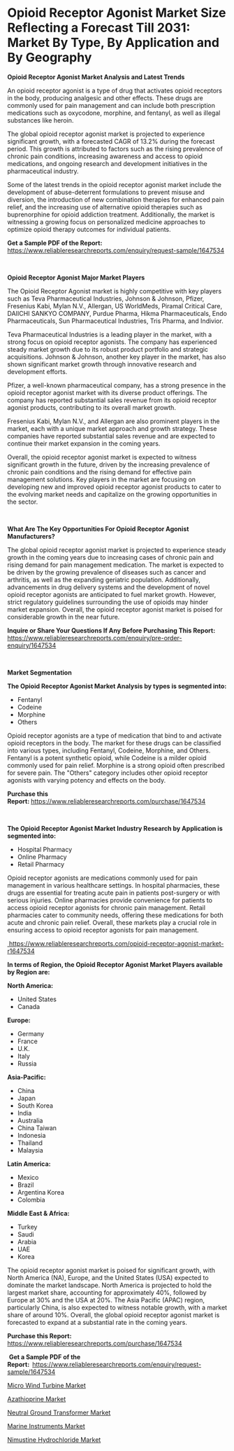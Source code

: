 <p><h1>Opioid Receptor Agonist Market Size Reflecting a Forecast Till 2031: Market By Type, By Application and By Geography</h1></p><p><strong>Opioid Receptor Agonist Market Analysis and Latest Trends</strong></p>
<p><p>An opioid receptor agonist is a type of drug that activates opioid receptors in the body, producing analgesic and other effects. These drugs are commonly used for pain management and can include both prescription medications such as oxycodone, morphine, and fentanyl, as well as illegal substances like heroin.</p><p>The global opioid receptor agonist market is projected to experience significant growth, with a forecasted CAGR of 13.2% during the forecast period. This growth is attributed to factors such as the rising prevalence of chronic pain conditions, increasing awareness and access to opioid medications, and ongoing research and development initiatives in the pharmaceutical industry.</p><p>Some of the latest trends in the opioid receptor agonist market include the development of abuse-deterrent formulations to prevent misuse and diversion, the introduction of new combination therapies for enhanced pain relief, and the increasing use of alternative opioid therapies such as buprenorphine for opioid addiction treatment. Additionally, the market is witnessing a growing focus on personalized medicine approaches to optimize opioid therapy outcomes for individual patients.</p></p>
<p><strong>Get a Sample PDF of the Report:&nbsp;</strong> <a href="https://www.reliableresearchreports.com/enquiry/request-sample/1647534">https://www.reliableresearchreports.com/enquiry/request-sample/1647534</a></p>
<p>&nbsp;</p>
<p><strong>Opioid Receptor Agonist Major Market Players</strong></p>
<p><p>The Opioid Receptor Agonist market is highly competitive with key players such as Teva Pharmaceutical Industries, Johnson & Johnson, Pfizer, Fresenius Kabi, Mylan N.V., Allergan, US WorldMeds, Piramal Critical Care, DAIICHI SANKYO COMPANY, Purdue Pharma, Hikma Pharmaceuticals, Endo Pharmaceuticals, Sun Pharmaceutical Industries, Tris Pharma, and Indivior.</p><p>Teva Pharmaceutical Industries is a leading player in the market, with a strong focus on opioid receptor agonists. The company has experienced steady market growth due to its robust product portfolio and strategic acquisitions. Johnson & Johnson, another key player in the market, has also shown significant market growth through innovative research and development efforts.</p><p>Pfizer, a well-known pharmaceutical company, has a strong presence in the opioid receptor agonist market with its diverse product offerings. The company has reported substantial sales revenue from its opioid receptor agonist products, contributing to its overall market growth.</p><p>Fresenius Kabi, Mylan N.V., and Allergan are also prominent players in the market, each with a unique market approach and growth strategy. These companies have reported substantial sales revenue and are expected to continue their market expansion in the coming years.</p><p>Overall, the opioid receptor agonist market is expected to witness significant growth in the future, driven by the increasing prevalence of chronic pain conditions and the rising demand for effective pain management solutions. Key players in the market are focusing on developing new and improved opioid receptor agonist products to cater to the evolving market needs and capitalize on the growing opportunities in the sector.</p></p>
<p>&nbsp;</p>
<p><strong>What Are The Key Opportunities For Opioid Receptor Agonist Manufacturers?</strong></p>
<p><p>The global opioid receptor agonist market is projected to experience steady growth in the coming years due to increasing cases of chronic pain and rising demand for pain management medication. The market is expected to be driven by the growing prevalence of diseases such as cancer and arthritis, as well as the expanding geriatric population. Additionally, advancements in drug delivery systems and the development of novel opioid receptor agonists are anticipated to fuel market growth. However, strict regulatory guidelines surrounding the use of opioids may hinder market expansion. Overall, the opioid receptor agonist market is poised for considerable growth in the near future.</p></p>
<p><strong>Inquire or Share Your Questions If Any Before Purchasing This Report:</strong> <a href="https://www.reliableresearchreports.com/enquiry/pre-order-enquiry/1647534">https://www.reliableresearchreports.com/enquiry/pre-order-enquiry/1647534</a></p>
<p>&nbsp;</p>
<p><strong>Market Segmentation</strong></p>
<p><strong>The Opioid Receptor Agonist Market Analysis by types is segmented into:</strong></p>
<p><ul><li>Fentanyl</li><li>Codeine</li><li>Morphine</li><li>Others</li></ul></p>
<p><p>Opioid receptor agonists are a type of medication that bind to and activate opioid receptors in the body. The market for these drugs can be classified into various types, including Fentanyl, Codeine, Morphine, and Others. Fentanyl is a potent synthetic opioid, while Codeine is a milder opioid commonly used for pain relief. Morphine is a strong opioid often prescribed for severe pain. The "Others" category includes other opioid receptor agonists with varying potency and effects on the body.</p></p>
<p><strong>Purchase this Report:&nbsp;</strong><a href="https://www.reliableresearchreports.com/purchase/1647534">https://www.reliableresearchreports.com/purchase/1647534</a></p>
<p>&nbsp;</p>
<p><strong>The Opioid Receptor Agonist Market Industry Research by Application is segmented into:</strong></p>
<p><ul><li>Hospital Pharmacy</li><li>Online Pharmacy</li><li>Retail Pharmacy</li></ul></p>
<p><p>Opioid receptor agonists are medications commonly used for pain management in various healthcare settings. In hospital pharmacies, these drugs are essential for treating acute pain in patients post-surgery or with serious injuries. Online pharmacies provide convenience for patients to access opioid receptor agonists for chronic pain management. Retail pharmacies cater to community needs, offering these medications for both acute and chronic pain relief. Overall, these markets play a crucial role in ensuring access to opioid receptor agonists for pain management.</p></p>
<p><a href="https://www.reliableresearchreports.com/opioid-receptor-agonist-market-r1647534">&nbsp;https://www.reliableresearchreports.com/opioid-receptor-agonist-market-r1647534</a></p>
<p><strong>In terms of Region, the Opioid Receptor Agonist Market Players available by Region are:</strong></p>
<p>
    <p> <strong> North America: </strong>
        <ul>
            <li>United States</li>
            <li>Canada</li>
        </ul>
        </p> 
    <p> <strong> Europe: </strong>
        <ul>
            <li>Germany</li>
            <li>France</li>
            <li>U.K.</li>
            <li>Italy</li>
            <li>Russia</li>
        </ul>
        </p> 
    <p> <strong> Asia-Pacific: </strong>
        <ul>
            <li>China</li>
            <li>Japan</li>
            <li>South Korea</li>
            <li>India</li>
            <li>Australia</li>
            <li>China Taiwan</li>
            <li>Indonesia</li>
            <li>Thailand</li>
            <li>Malaysia</li>
        </ul>
        </p> 
    <p> <strong> Latin America: </strong>
        <ul>
            <li>Mexico</li>
            <li>Brazil</li>
            <li>Argentina Korea</li>
            <li>Colombia</li>
        </ul>
        </p> 
    <p> <strong> Middle East & Africa: </strong>
        <ul>
            <li>Turkey</li>
            <li>Saudi</li>
            <li>Arabia</li>
            <li>UAE</li>
            <li>Korea</li>
        </ul>
    </p>
    </p>
<p><p>The opioid receptor agonist market is poised for significant growth, with North America (NA), Europe, and the United States (USA) expected to dominate the market landscape. North America is projected to hold the largest market share, accounting for approximately 40%, followed by Europe at 30% and the USA at 20%. The Asia Pacific (APAC) region, particularly China, is also expected to witness notable growth, with a market share of around 10%. Overall, the global opioid receptor agonist market is forecasted to expand at a substantial rate in the coming years.</p></p>
<p><strong>Purchase this Report: </strong><a href="https://www.reliableresearchreports.com/purchase/1647534">https://www.reliableresearchreports.com/purchase/1647534</a></p>
<p>&nbsp;<strong>Get a Sample PDF of the Report:&nbsp;&nbsp;</strong><a href="https://www.reliableresearchreports.com/enquiry/request-sample/1647534">https://www.reliableresearchreports.com/enquiry/request-sample/1647534</a></p>
<p><strong></strong></p>
<p><p><a href="https://medium.com/@samantha.welch56767/micro-wind-turbine-market-size-share-analysis-growth-trends-forecast-2024-2031-6da50f4c000f">Micro Wind Turbine Market</a></p><p><a href="https://github.com/SheilaBruen2023/Market-Research-Report-List-2/blob/main/azathioprine-market.md">Azathioprine Market</a></p><p><a href="https://medium.com/@lottierunte68/neutral-ground-transformer-market-share-size-trends-industry-analysis-report-by-application-24eef68f7a0c">Neutral Ground Transformer Market</a></p><p><a href="https://medium.com/@clarenceuvalis67867/marine-instruments-market-industry-trends-and-forecast-for-period-from-2024-to-2031-f4ec77173728">Marine Instruments Market</a></p><p><a href="https://github.com/marthawweekle/Market-Research-Report-List-2/blob/main/nimustine-hydrochloride-market.md">Nimustine Hydrochloride Market</a></p></p>